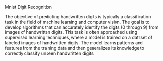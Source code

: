 Mnist Digit Recognition

   The objective of predicting handwritten digits is typically a classification task in the field of machine learning and computer vision. The goal is to develop algorithms that can accurately identify the digits (0 through 9) from images of handwritten digits. This task is often approached using supervised learning techniques, where a model is trained on a dataset of labeled images of handwritten digits. The model learns patterns and features from the training data and then generalizes its knowledge to correctly classify unseen handwritten digits.
